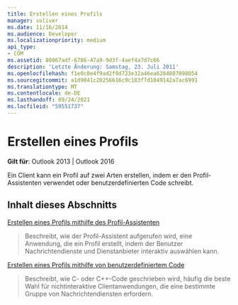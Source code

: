 ```yaml
---
title: Erstellen eines Profils
manager: soliver
ms.date: 11/16/2014
ms.audience: Developer
ms.localizationpriority: medium
api_type:
- COM
ms.assetid: 80867adf-6786-47a9-9d3f-4aef4a7d7c66
description: 'Letzte Änderung: Samstag, 23. Juli 2011'
ms.openlocfilehash: f1e0c0e4f9ad2f9d723e32a46ea6284807098054
ms.sourcegitcommit: a1d9041c20256616c9c183f7d1049142a7ac6991
ms.translationtype: MT
ms.contentlocale: de-DE
ms.lasthandoff: 09/24/2021
ms.locfileid: "59551737"
---
```

# <a name="creating-a-profile"></a>Erstellen eines Profils

  
  
**Gilt für**: Outlook 2013 | Outlook 2016 
  
Ein Client kann ein Profil auf zwei Arten erstellen, indem er den Profil-Assistenten verwendet oder benutzerdefinierten Code schreibt.
  
## <a name="in-this-section"></a>Inhalt dieses Abschnitts

[Erstellen eines Profils mithilfe des Profil-Assistenten](creating-a-profile-by-using-the-profile-wizard.md)
  
> Beschreibt, wie der Profil-Assistent aufgerufen wird, eine Anwendung, die ein Profil erstellt, indem der Benutzer Nachrichtendienste und Dienstanbieter interaktiv auswählen kann.
    
[Erstellen eines Profils mithilfe von benutzerdefiniertem Code](creating-a-profile-by-using-custom-code.md)
  
> Beschreibt, wie C- oder C++-Code geschrieben wird, häufig die beste Wahl für nichtinteraktive Clientanwendungen, die eine bestimmte Gruppe von Nachrichtendiensten erfordern.
    

